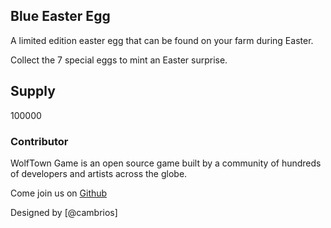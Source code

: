 ## Blue Easter Egg

A limited edition easter egg that can be found on your farm during Easter.

Collect the 7 special eggs to mint an Easter surprise.

## Supply

100000

### Contributor

WolfTown Game is an open source game built by a community of hundreds of developers and artists across the globe.

Come join us on [Github](https://github.com/sunflower-land/sunflower-land)

Designed by [@cambrios]
